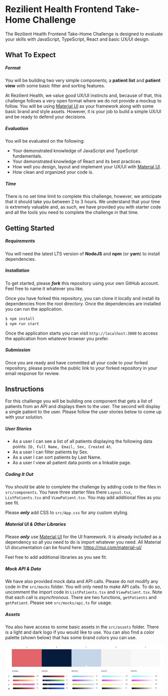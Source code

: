 # Rezilient Health Frontend Take-Home Challenge

The Rezilient Health Frontend Take-Home Challenge is designed to evaluate your skills with JavaScript, TypeScript, React and basic UX/UI design.

## What To Expect

##### Format

You will be building two very simple components; a **patient list** and **patient view** with some basic filter and sorting features.

At Rezilient Health, we value good UX/UI instincts and, because of that, this challenge follows a very open format where we do not provide a mockup to follow. You will be using [Material UI](https://mui.com/) as your framework along with some basic brand and style assets. However, it is your job to build a simple UX/UI and be ready to defend your decisions.

##### Evaluation

You will be evaluated on the following:

- Your demonstrated knowledge of JavaScript and TypeScript fundamentals.
- Your demonstrated knowledge of React and its best practices.
- How well you design, layout and implement your UX/UI with [Material UI](https://mui.com/).
- How clean and organized your code is.

##### Time

There is no set time limit to complete this challenge, however, we anticipate that it should take you between 2 to 3 hours. We understand that your time is extremely valuable and, as such, we have provided you with starter code and all the tools you need to complete the challenge in that time.

## Getting Started

##### Requirements

You will need the latest LTS version of **NodeJS** and **npm** (or **yarn**) to install dependencies.

##### Installation

To get started, please **_fork_** this repository using your own GitHub account. Feel free to name it whatever you like.

Once you have forked this repository, you can clone it locally and install its dependencies from the root directory. Once the dependencies are installed you can run the application.

```
$ npm install
$ npm run start
```

Once the application starts you can visit `http://localhost:3000` to access the application from whatever browser you prefer.

##### Submission

Once you are ready and have committed all your code to your forked repository, please provide the public link to your forked repository in your email response for review.

## Instructions

For this challenge you will be building one component that gets a list of patients from an API and displays them to the user. The second will display a single patient to the user. Please follow the user stories below to come up with your solution.

##### User Stories

- As a user I can see a list of all patients displaying the following data points: `ID, Full Name, Email, Sex, Created At`.
- As a user I can filter patients by Sex.
- As a user I can sort patients by Last Name.
- As a user I view all patient data points on a linkable page.

##### Coding It Out

You should be able to complete the challenge by adding code to the files in `src/components`. You have three starter files there `Layout.tsx`, `ListPatients.tsx` and `ViewPatient.tsx`. You may add additional files as you see fit.

Please **_only_** add CSS to `src/App.css` for any custom styling.

##### Material UI & Other Libraries

Please **_only_** use [Material UI](https://mui.com/) for the UI framework. It is already included as a dependency so all you need to do is import whatever you need. All Material UI documentation can be found here: https://mui.com/material-ui/

Feel free to add additional libraries as you see fit.

##### Mock API & Data

We have also provided mock data and API calls. Please do not modify any code in the `src/mocks` folder. You will only need to make API calls. To do so, uncomment the import code in `ListPatients.tsx` and `ViewPatient.tsx`. Note that each call is _asynchronous_. There are two functions, `getPatients` and `getPatient`. Please see `src/mocks/api.ts` for usage.

##### Assets

You also have access to some basic assets in the `src/assets` folder. There is a light and dark logo if you would like to use. You can also find a color palette (shown below) that has some brand colors you can use.

![](./src/assets/rezilient-colors.png)
